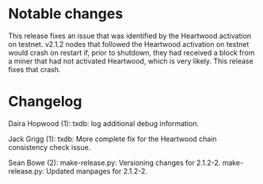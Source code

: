 Notable changes
===============

This release fixes an issue that was identified by the Heartwood activation on testnet. v2.1.2 nodes that followed the Heartwood activation on testnet would crash on restart if, prior to shutdown, they had received a block from a miner that had not activated Heartwood, which is very likely. This release fixes that crash.

Changelog
=========

Daira Hopwood (1):
      txdb: log additional debug information.

Jack Grigg (1):
      txdb: More complete fix for the Heartwood chain consistency check issue.

Sean Bowe (2):
      make-release.py: Versioning changes for 2.1.2-2.
      make-release.py: Updated manpages for 2.1.2-2.


